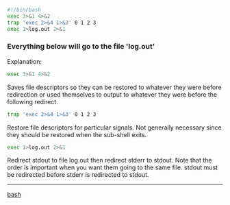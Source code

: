```bash
#!/bin/bash
exec 3>&1 4>&2
trap 'exec 2>&4 1>&3' 0 1 2 3
exec 1>log.out 2>&1
```

### Everything below will go to the file 'log.out'

Explanation:

```bash
exec 3>&1 4>&2
```

Saves file descriptors so they can be restored to whatever they were before redirection or used themselves to output to whatever they were before the following redirect.

```bash
trap 'exec 2>&4 1>&3' 0 1 2 3
```

Restore file descriptors for particular signals. Not generally necessary since they should be restored when the sub-shell exits.

```bash
exec 1>log.out 2>&1
```

Redirect stdout to file log.out then redirect stderr to stdout. Note that the order is important when you want them going to the same file. stdout must be redirected before stderr is redirected to stdout.


**********
[bash](/tags/bash.md)
